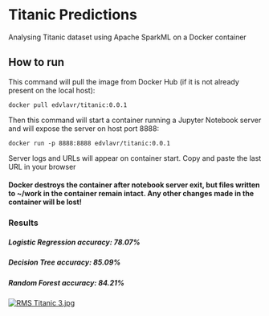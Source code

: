 # Titanic Predictions

Analysing Titanic dataset using Apache SparkML on a Docker container

## How to run

This command will pull the image from Docker Hub (if it is not already present on the local host):
```
docker pull edvlavr/titanic:0.0.1
```
Then this command will start a container running a Jupyter Notebook server and will expose the server on host port 8888:
```
docker run -p 8888:8888 edvlavr/titanic:0.0.1
```
Server logs and URLs will appear on container start. Copy and paste the last URL in your browser

#### Docker destroys the container after notebook server exit, but files written to ~/work in the container remain intact. Any other changes made in the container will be lost!

### Results

##### Logistic Regression accuracy: 78.07%
##### Decision Tree accuracy: 85.09%
##### Random Forest accuracy: 84.21%

<a href="https://commons.wikimedia.org/wiki/File:RMS_Titanic_3.jpg#/media/File:RMS_Titanic_3.jpg"><img src="https://upload.wikimedia.org/wikipedia/commons/thumb/f/fd/RMS_Titanic_3.jpg/1200px-RMS_Titanic_3.jpg" alt="RMS Titanic 3.jpg"></a>
